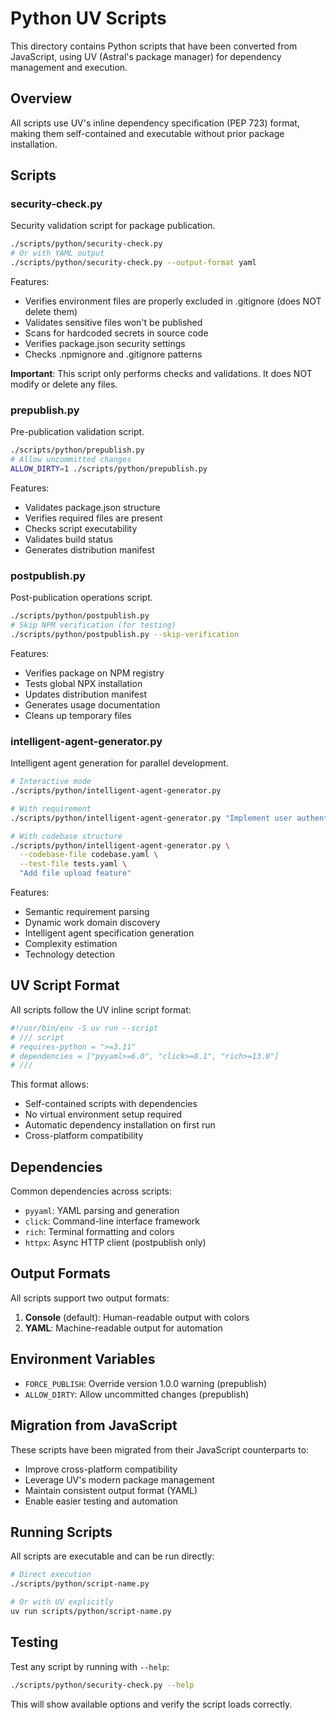 # Python UV Scripts

This directory contains Python scripts that have been converted from JavaScript, using UV (Astral's package manager) for dependency management and execution.

## Overview

All scripts use UV's inline dependency specification (PEP 723) format, making them self-contained and executable without prior package installation.

## Scripts

### security-check.py
Security validation script for package publication.

```bash
./scripts/python/security-check.py
# Or with YAML output
./scripts/python/security-check.py --output-format yaml
```

Features:
- Verifies environment files are properly excluded in .gitignore (does NOT delete them)
- Validates sensitive files won't be published
- Scans for hardcoded secrets in source code
- Verifies package.json security settings
- Checks .npmignore and .gitignore patterns

**Important**: This script only performs checks and validations. It does NOT modify or delete any files.

### prepublish.py
Pre-publication validation script.

```bash
./scripts/python/prepublish.py
# Allow uncommitted changes
ALLOW_DIRTY=1 ./scripts/python/prepublish.py
```

Features:
- Validates package.json structure
- Verifies required files are present
- Checks script executability
- Validates build status
- Generates distribution manifest

### postpublish.py
Post-publication operations script.

```bash
./scripts/python/postpublish.py
# Skip NPM verification (for testing)
./scripts/python/postpublish.py --skip-verification
```

Features:
- Verifies package on NPM registry
- Tests global NPX installation
- Updates distribution manifest
- Generates usage documentation
- Cleans up temporary files

### intelligent-agent-generator.py
Intelligent agent generation for parallel development.

```bash
# Interactive mode
./scripts/python/intelligent-agent-generator.py

# With requirement
./scripts/python/intelligent-agent-generator.py "Implement user authentication"

# With codebase structure
./scripts/python/intelligent-agent-generator.py \
  --codebase-file codebase.yaml \
  --test-file tests.yaml \
  "Add file upload feature"
```

Features:
- Semantic requirement parsing
- Dynamic work domain discovery
- Intelligent agent specification generation
- Complexity estimation
- Technology detection

## UV Script Format

All scripts follow the UV inline script format:

```python
#!/usr/bin/env -S uv run --script
# /// script
# requires-python = ">=3.11"
# dependencies = ["pyyaml>=6.0", "click>=8.1", "rich>=13.0"]
# ///
```

This format allows:
- Self-contained scripts with dependencies
- No virtual environment setup required
- Automatic dependency installation on first run
- Cross-platform compatibility

## Dependencies

Common dependencies across scripts:
- `pyyaml`: YAML parsing and generation
- `click`: Command-line interface framework
- `rich`: Terminal formatting and colors
- `httpx`: Async HTTP client (postpublish only)

## Output Formats

All scripts support two output formats:
1. **Console** (default): Human-readable output with colors
2. **YAML**: Machine-readable output for automation

## Environment Variables

- `FORCE_PUBLISH`: Override version 1.0.0 warning (prepublish)
- `ALLOW_DIRTY`: Allow uncommitted changes (prepublish)

## Migration from JavaScript

These scripts have been migrated from their JavaScript counterparts to:
- Improve cross-platform compatibility
- Leverage UV's modern package management
- Maintain consistent output format (YAML)
- Enable easier testing and automation

## Running Scripts

All scripts are executable and can be run directly:

```bash
# Direct execution
./scripts/python/script-name.py

# Or with UV explicitly
uv run scripts/python/script-name.py
```

## Testing

Test any script by running with `--help`:

```bash
./scripts/python/security-check.py --help
```

This will show available options and verify the script loads correctly.